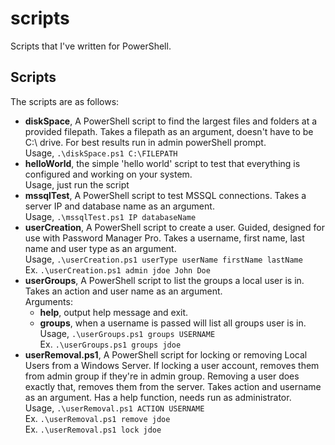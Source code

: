 # scripts

Scripts that I've written for PowerShell. <br>

## Scripts
The scripts are as follows: <br>
* **diskSpace**, A PowerShell script to find the largest files and folders at a provided filepath.
  Takes a filepath as an argument, doesn't have to be C:\ drive. For best results run in admin powerShell prompt. <br>
  Usage, `.\diskSpace.ps1 C:\FILEPATH` <br>
* **helloWorld**, the simple 'hello world' script to test that everything is configured and working on your system. <br>
  Usage, just run the script <br>
* **mssqlTest**, A PowerShell script to test MSSQL connections.
  Takes a server IP and database name as an argument. <br>
  Usage, `.\mssqlTest.ps1 IP databaseName` <br>
* **userCreation**, A PowerShell script to create a user. Guided, designed for use with Password Manager Pro.
  Takes a username, first name, last name and user type as an argument. <br>
  Usage, `.\userCreation.ps1 userType userName firstName lastName` <br>
  Ex. `.\userCreation.ps1 admin jdoe John Doe` <br>
* **userGroups**, A PowerShell script to list the groups a local user is in.
  Takes an action and user name as an argument. <br>
  Arguments: <br>
  * **help**, output help message and exit.
  * **groups**, when a username is passed will list all groups user is in.
    Usage, `.\userGroups.ps1 groups USERNAME` <br>
    Ex. `.\userGroups.ps1 groups jdoe` <br>
* **userRemoval.ps1**, A PowerShell script for locking or removing Local Users from a Windows Server.
  If locking a user account, removes them from admin group if they're in admin group.
  Removing a user does exactly that, removes them from the server.
  Takes action and username as an argument. Has a help function, needs run as administrator. <br>
  Usage, `.\userRemoval.ps1 ACTION USERNAME` <br>
  Ex. `.\userRemoval.ps1 remove jdoe` <br>
  Ex. `.\userRemoval.ps1 lock jdoe` <br>
